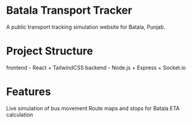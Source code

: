 # Batala Transport Tracker
A public transport tracking simulation website for Batala, Punjab.

# Project Structure
frontend - React + TailwindCSS
backend - Node.js + Express + Socket.io

# Features
Live simulation of bus movement
Route maps and stops for Batala
ETA calculation
